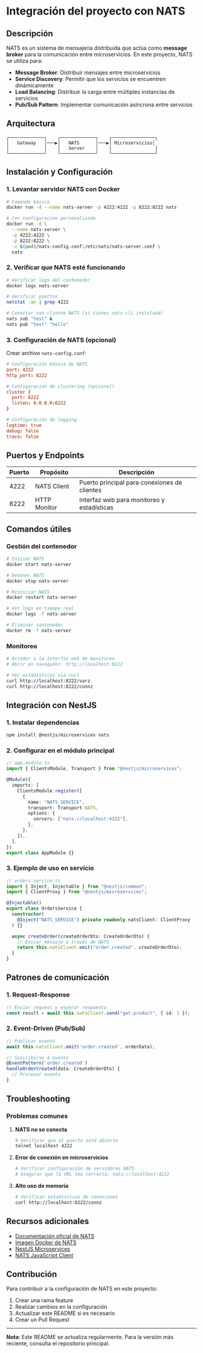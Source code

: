 # Integración del proyecto con NATS

## Descripción

NATS es un sistema de mensajería distribuida que actúa como **message broker** para la comunicación entre microservicios. En este proyecto, NATS se utiliza para:

- **Message Broker**: Distribuir mensajes entre microservicios
- **Service Discovery**: Permitir que los servicios se encuentren dinámicamente
- **Load Balancing**: Distribuir la carga entre múltiples instancias de servicios
- **Pub/Sub Pattern**: Implementar comunicación asíncrona entre servicios

## Arquitectura

```
┌─────────────┐    ┌─────────────┐    ┌────────────────┐
│   Gateway   │───▶│   NATS      │───▶│ Microservicios│
│             │    │   Server    │    │                │
└─────────────┘    └─────────────┘    └────────────────┘
```

## Instalación y Configuración

### 1. Levantar servidor NATS con Docker

```bash
# Comando básico
docker run -d --name nats-server -p 4222:4222 -p 8222:8222 nats

# Con configuración personalizada
docker run -d \
  --name nats-server \
  -p 4222:4222 \
  -p 8222:8222 \
  -v $(pwd)/nats-config.conf:/etc/nats/nats-server.conf \
  nats
```

### 2. Verificar que NATS esté funcionando

```bash
# Verificar logs del contenedor
docker logs nats-server

# Verificar puertos
netstat -an | grep 4222

# Conectar con cliente NATS (si tienes nats-cli instalado)
nats sub "test" &
nats pub "test" "hello"
```

### 3. Configuración de NATS (opcional)

Crear archivo `nats-config.conf`:

```conf
# Configuración básica de NATS
port: 4222
http_port: 8222

# Configuración de clustering (opcional)
cluster {
  port: 6222
  listen: 0.0.0.0:6222
}

# Configuración de logging
logtime: true
debug: false
trace: false
```

## Puertos y Endpoints

| Puerto | Propósito    | Descripción                                  |
| ------ | ------------ | -------------------------------------------- |
| 4222   | NATS Client  | Puerto principal para conexiones de clientes |
| 8222   | HTTP Monitor | Interfaz web para monitoreo y estadísticas   |

## Comandos útiles

### Gestión del contenedor

```bash
# Iniciar NATS
docker start nats-server

# Detener NATS
docker stop nats-server

# Reiniciar NATS
docker restart nats-server

# Ver logs en tiempo real
docker logs -f nats-server

# Eliminar contenedor
docker rm -f nats-server
```

### Monitoreo

```bash
# Acceder a la interfaz web de monitoreo
# Abrir en navegador: http://localhost:8222

# Ver estadísticas via curl
curl http://localhost:8222/varz
curl http://localhost:8222/connz
```

## Integración con NestJS

### 1. Instalar dependencias

```bash
npm install @nestjs/microservices nats
```

### 2. Configurar en el módulo principal

```typescript
// app.module.ts
import { ClientsModule, Transport } from "@nestjs/microservices";

@Module({
  imports: [
    ClientsModule.register([
      {
        name: "NATS_SERVICE",
        transport: Transport.NATS,
        options: {
          servers: ["nats://localhost:4222"],
        },
      },
    ]),
  ],
})
export class AppModule {}
```

### 3. Ejemplo de uso en servicio

```typescript
// orders.service.ts
import { Inject, Injectable } from "@nestjs/common";
import { ClientProxy } from "@nestjs/microservices";

@Injectable()
export class OrdersService {
  constructor(
    @Inject("NATS_SERVICE") private readonly natsClient: ClientProxy
  ) {}

  async createOrder(createOrderDto: CreateOrderDto) {
    // Enviar mensaje a través de NATS
    return this.natsClient.emit("order.created", createOrderDto);
  }
}
```

## Patrones de comunicación

### 1. Request-Response

```typescript
// Enviar request y esperar respuesta
const result = await this.natsClient.send("get.product", { id: 1 });
```

### 2. Event-Driven (Pub/Sub)

```typescript
// Publicar evento
await this.natsClient.emit('order.created', orderData);

// Suscribirse a evento
@EventPattern('order.created')
handleOrderCreated(data: CreateOrderDto) {
  // Procesar evento
}
```

## Troubleshooting

### Problemas comunes

1. **NATS no se conecta**

   ```bash
   # Verificar que el puerto esté abierto
   telnet localhost 4222
   ```

2. **Error de conexión en microservicios**

   ```bash
   # Verificar configuración de servidores NATS
   # Asegurar que la URL sea correcta: nats://localhost:4222
   ```

3. **Alto uso de memoria**
   ```bash
   # Verificar estadísticas de conexiones
   curl http://localhost:8222/connz
   ```

## Recursos adicionales

- [Documentación oficial de NATS](https://nats.io/)
- [Imagen Docker de NATS](https://hub.docker.com/_/nats)
- [NestJS Microservices](https://docs.nestjs.com/microservices/basics)
- [NATS JavaScript Client](https://github.com/nats-io/nats.js)

## Contribución

Para contribuir a la configuración de NATS en este proyecto:

1. Crear una rama feature
2. Realizar cambios en la configuración
3. Actualizar este README si es necesario
4. Crear un Pull Request

---

**Nota**: Este README se actualiza regularmente. Para la versión más reciente, consulta el repositorio principal.
